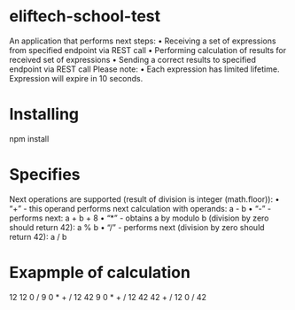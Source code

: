 # eliftech-school-test
An application that performs next steps:
•	Receiving a set of expressions from specified endpoint via REST call
•	Performing calculation of results for received set of expressions
•	Sending a correct results to specified endpoint via REST call
Please note:
•	Each expression has limited lifetime. Expression will expire in 10 seconds.

# Installing
npm install

# Specifies
Next operations are supported (result of division is integer (math.floor)):
•	“+” - this operand performs next calculation with operands:
a - b
•	“-” - performs next:
a + b + 8
•	“*” - obtains a by modulo b (division by zero should return 42):
a % b
•	“/” - performs next (division by zero should return 42):
a / b


# Exapmple of calculation
12 12 0 / 9 0 * + /
12 42 9 0 * + /
12 42 42 + /
12 0 /
42

